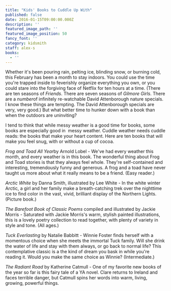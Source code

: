```yaml
---
title: "Kids' Books to Cuddle Up With"
published: false
date: 2016-01-15T09:00:00.000Z
description: ''
featured_image_path: ''
featured_image_position: 50
fancy_font: ''
category: kidsmith
staff: alex-s
books:
  - ''
---
```


Whether it's been pouring rain, pelting ice, blinding snow, or burning cold, this February has been a month to stay indoors. You could use the time you're trapped inside to feverishly organize everything you own, or you could stare into the forgiving face of Netflix for ten hours at a time. (There are ten seasons of *Friends*. There are seven seasons of *Gilmore Girls*. There are a *number*of infinitely re-watchable David Attenborough nature specials. I know these things are tempting. The David Attenborough specials are very, very good.) But what better time to hunker down with a book than when the outdoors are uninviting?

I tend to think that while messy weather is a good time for books, some books are especially good in&nbsp; messy weather. Cuddle weather needs cuddle reads: the books that make your heart content. Here are ten books that will make you feel snug, with or without a cup of cocoa.

*Frog and Toad All Year*by Arnold Lobel - We've had every weather this month, and every weather is in this book. The wonderful thing about Frog and Toad stories is that they always feel whole. They're self-contained and interesting, tremendously funny and generous. A frog and a toad have never taught us more about what it really means to be a friend. (Easy reader.)

*Arctic White* by Danna Smith, illustrated by Lee White - In the white winter Arctic, a girl and her family make a breath-catching trek over the nighttime ice to find color in the vast, vivid, brilliant display of the Northern Lights. (Picture book.)

*The Barefoot Book of Classic Poems* compiled and illustrated by Jackie Morris - Saturated with Jackie Morris's warm, stylish painted illustrations, this is a lovely poetry collection to read together, with plenty of variety in style and tone. (All ages.)

*Tuck Everlasting* by Natalie Babbitt - Winnie Foster finds herself with a momentous choice when she meets the immortal Tuck family. Will she drink the water of life and stay with them always, or go back to normal life? This contemplative classic is a the kind of dream you bask in while you're reading it. Would you make the same choice as Winnie? (Intermediate.)

*The Radiant Road* by Katherine Catmull - One of my favorite new books of the year so far is this fairy tale of a YA novel. Clare returns to Ireland and faces terrible danger, but Catmull spins her words into warm, living, growing, powerful things.